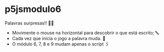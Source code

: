# p5jsmodulo6

Palavras surpresas!! 😵‍💫

- Movimente o mouse na horizontal para descobrir o que está escrito; 🔤
- Cada vez que inicia o jogo a palavra muda. 🔡
- O módulo 6, 7, 8 e 9 mudam apenas o script 🖇️
